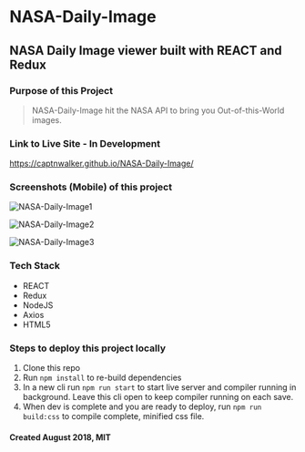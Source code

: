 # NASA-Daily-Image

## NASA Daily Image viewer built with REACT and Redux

### Purpose of this Project

> NASA-Daily-Image hit the NASA API to bring you Out-of-this-World images.

### Link to Live Site - **In Development**

<https://captnwalker.github.io/NASA-Daily-Image/>

### Screenshots (Mobile) of this project

![NASA-Daily-Image1](https://raw.github.com/captnwalker/NASA-Daily-Image/master/img/vt1.JPG "NASA-Daily-Image1")

![NASA-Daily-Image2](https://raw.github.com/captnwalker/NASA-Daily-Image/master/img/vt2.JPG "NASA-Daily-Image2")

![NASA-Daily-Image3](https://raw.github.com/captnwalker/NASA-Daily-Image/master/img/vt3.JPG "NASA-Daily-Image3")

### Tech Stack

- REACT
- Redux
- NodeJS
- Axios
- HTML5

### Steps to deploy this project locally

1.  Clone this repo
2.  Run `npm install` to re-build dependencies
3.  In a new cli run `npm run start` to start live server and compiler running in background. Leave this cli open to keep compiler running on each save.
4. When dev is complete and you are ready to deploy, run `npm run build:css` to compile complete, minified css file.

#### Created August 2018, MIT

